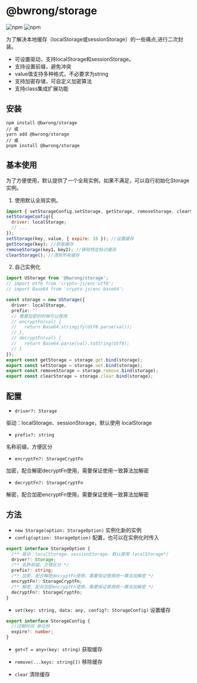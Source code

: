 # @bwrong/storage
![npm](https://img.shields.io/npm/dt/@bwrong/storage) ![npm](https://img.shields.io/npm/v/@bwrong/storage)

为了解决本地缓存（localStorage或sessionStorage）的一些痛点,进行二次封装。

- 可设置驱动，支持localStorage和sessionStorage。
- 支持设置前缀，避免冲突
- value值支持多种格式，不必要求为string
- 支持加密存储，可自定义加密算法
- 支持class集成扩展功能

## 安装

```shell
npm install @bwrong/storage
// 或
yarn add @bwrong/storage
// 或
pnpm install @bwrong/storage
```

## 基本使用
为了方便使用，默认提供了一个全局实例，如果不满足，可以自行初始化Storage实例。

1. 使用默认全局实例。
```js
import { setStorageConfig,setStorage, getStorage, removeStorage, clearStorage } from '@bwrong/storage';
setStorageConfig({
  driver: localStorage;
  // ...
});
setStorage(key, value, { expire: 10 }); //设置缓存
getStorage(key); //获取缓存
removeStorage(key1，key2); //移除特定标识缓存
clearStorage(); //清除所有缓存
```
2. 自己实例化
```ts
import UStorage from '@bwrong/storage';
// import Utf8 from 'crypto-js/enc-utf8';
// import Base64 from 'crypto-js/enc-base64';

const storage = new UStorage({
  driver: localStorage,
  prefix: ''
  // 需要加密的时候可以使用
  // encryptFn(val) {
  //   return Base64.stringify(Utf8.parse(val));
  // },
  // decryptFn(val) {
  //   return Base64.parse(val).toString(Utf8);
  // }
});
export const getStorage = storage.get.bind(storage);
export const setStorage = storage.set.bind(storage);
export const removeStorage = storage.remove.bind(storage);
export const clearStorage = storage.clear.bind(storage);

```
## 配置

- `driver?: Storage`

驱动：localStorage、sessionStorage，默认使用 localStorage

- `prefix?: string`

名称前缀，方便区分

- `encryptFn?: StorageCryptFn`

加密，配合解密decryptFn使用，需要保证使用一致算法加解密

- `decryptFn?: StorageCryptFn`

解密，配合加密encryptFn使用，需要保证使用一致算法加解密

## 方法

- `new Storage(option: StorageOption)`
实例化新的实例
- `config(option: StorageOption)`
配置，也可以在实例化时传入
```ts
export interface StorageOption {
  /** 驱动：localStorage、sessionStorage，默认使用 localStorage*/
  driver?: Storage;
  /** 名称前缀，方便区分 */
  prefix?: string;
  /** 加密，配合解密decryptFn使用，需要保证使用统一算法加解密 */
  encryptFn?: StorageCryptFn;
  /** 解密，配合加密encryptFn使用，需要保证使用统一算法加解密 */
  decryptFn?: StorageCryptFn;
}
```

- `set(key: string, data: any, config?: StorageConfig)`
设置缓存
```ts
export interface StorageConfig {
  //过期时间 单位秒
  expire?: number;
}
```

- `get<T = any>(key: string)`
获取缓存

- `remove(...keys: string[])`
移除缓存

- `clear`
清除缓存
